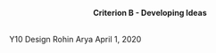 
<p align="center">
  <b>Criterion B - Developing Ideas</b>
  <br><br>
</p>

Y10 Design
Rohin Arya
April 1, 2020